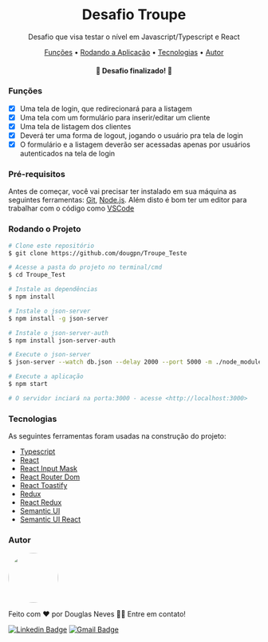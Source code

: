 <h1 align="center">Desafio Troupe</h1>

<p align="center">Desafio que visa testar o nível em Javascript/Typescript e React</p>

<p align="center">
 <a href="#funções">Funções</a> • 
 <a href="#Pré-requisitos">Rodando a Aplicação</a> • 
 <a href="#tecnologias">Tecnologias</a> • 
 <a href="#autor">Autor</a>
</p>

<h4 align="center"> 
	🎉 Desafio finalizado! 🎉
</h4>


### Funções

- [x] Uma tela de login, que redirecionará para a listagem
- [x] Uma tela com um formulário para inserir/editar um cliente
- [x] Uma tela de listagem dos clientes
- [x] Deverá ter uma forma de logout, jogando o usuário pra tela de login
- [x] O formulário e a listagem deverão ser acessadas apenas por usuários autenticados na tela de login

### Pré-requisitos

Antes de começar, você vai precisar ter instalado em sua máquina as seguintes ferramentas:
[Git](https://git-scm.com), [Node.js](https://nodejs.org/en/). 
Além disto é bom ter um editor para trabalhar com o código como [VSCode](https://code.visualstudio.com/)

### Rodando o Projeto

```bash
# Clone este repositório
$ git clone https://github.com/dougpn/Troupe_Teste

# Acesse a pasta do projeto no terminal/cmd
$ cd Troupe_Test

# Instale as dependências
$ npm install

# Instale o json-server
$ npm install -g json-server

# Instale o json-server-auth
$ npm install json-server-auth

# Execute o json-server
$ json-server --watch db.json --delay 2000 --port 5000 -m ./node_modules/json-server-auth

# Execute a aplicação
$ npm start

# O servidor inciará na porta:3000 - acesse <http://localhost:3000>
```
### Tecnologias

As seguintes ferramentas foram usadas na construção do projeto:

- [Typescript](https://www.typescriptlang.org/)
- [React](https://pt-br.reactjs.org/)
- [React Input Mask](https://github.com/sanniassin/react-input-mask)
- [React Router Dom](https://reactrouter.com/docs/en/v6)
- [React Toastify](https://fkhadra.github.io/react-toastify/introduction/)
- [Redux](https://redux.js.org/)
- [React Redux](https://react-redux.js.org/)
- [Semantic UI](https://semantic-ui.com/)
- [Semantic UI React](https://react.semantic-ui.com/)


### Autor

<a href="https://github.com/dougpn/">
 <img style="border-radius: 50%;" src="https://avatars2.githubusercontent.com/u/62621650?s=400&u=d9672bc16aaaf1fd2b3df06d7e42068ffec48525&v=4" width="100px />
 <br />
 <sub><b>Douglas Neves</b></sub></a> <a href="https://github.com/dougpn" ></a>


Feito com ❤️ por Douglas Neves 👋🏽 Entre em contato!

[![Linkedin Badge](https://img.shields.io/badge/-Douglas-blue?style=flat-square&logo=Linkedin&logoColor=white&link=https://www.linkedin.com/in/douglaspneves/)](https://www.linkedin.com/in/douglaspneves/) 
[![Gmail Badge](https://img.shields.io/badge/-nevesdouglasp@gmail.com-c14438?style=flat-square&logo=Gmail&logoColor=white&link=mailto:nevesdouglasp@gmail.com)](mailto:nevesdouglasp@gmail.com)
